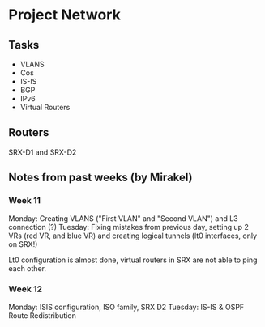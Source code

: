 # Project Network #

## Tasks ##

 * VLANS
 * Cos
 * IS-IS
 * BGP
 * IPv6
 * Virtual Routers

## Routers ##

SRX-D1 and SRX-D2

## Notes from past weeks (by Mirakel) ##

### Week 11 ###
Monday: Creating VLANS ("First VLAN" and "Second VLAN") and L3 connection (?)
Tuesday: Fixing mistakes from previous day, setting up 2 VRs
         (red VR, and blue VR) and creating logical tunnels (lt0 interfaces, only on SRX!)

Lt0 configuration is almost done, virtual routers in SRX are not able to ping each other.

### Week 12 ###
Monday: ISIS configuration, ISO family, SRX D2
Tuesday: IS-IS & OSPF Route Redistribution

